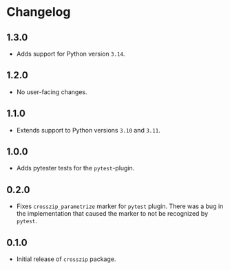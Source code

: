 # Changelog

## 1.3.0

- Adds support for Python version `3.14`.

## 1.2.0

- No user-facing changes.

## 1.1.0

- Extends support to Python versions `3.10` and `3.11`.

## 1.0.0

- Adds pytester tests for the `pytest`-plugin.

## 0.2.0

- Fixes `crosszip_parametrize` marker for `pytest` plugin. There was a bug in the implementation that caused the marker to not be recognized by `pytest`.

## 0.1.0

- Initial release of `crosszip` package.
